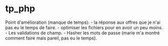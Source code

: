 # tp_php

Point d'amélioration (manque de temps): - la réponse aux offres que je n'ai pas eu le temps de faire. - optimiser les fichiers pour en avoir un peu moins. - Les validations de champ. - Hasher les mots de passe (marie m'a montré comment faire mais pareil, pas eu le temps).

